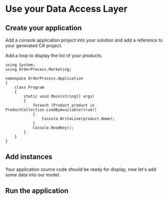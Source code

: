 # Use your Data Access Layer

## Create your application

Add a console application project into your solution and add a reference to your generated C# project.



Add a loop to display the list of your products.

    using System;
    using OrderProcess.Marketing;
    
    namespace OrderProcess.Application
    {
        class Program
        {
            static void Main(string[] args)
            {
                foreach (Product product in ProductCollection.LoadByAvailable(true))
                {
                    Console.WriteLine(product.Name);
                }
                Console.ReadKey();
            }
        }
    }


## Add instances

Your application source code should be ready for display, now let's add some data into our model.

## Run the application

